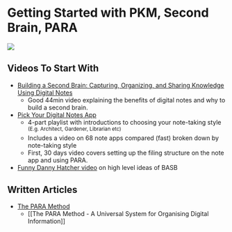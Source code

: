 
# Getting Started with PKM, Second Brain, PARA

![](https://images.amplenote.com/62ef7158-05ae-11ed-ab0c-7eb08a2c5cd0/56ed4701-a73d-48c0-91a0-ae86cb691e59.jpg)


## Videos To Start With
-   [Building a Second Brain: Capturing, Organizing, and Sharing Knowledge Using Digital Notes](https://www.youtube.com/watch?v=SjZSy8s2VEE)
	-   Good 44min video explaining the benefits of digital notes and why to build a second brain.
-   [Pick Your Digital Notes App](https://www.youtube.com/playlist?list=PLVNXAaej57W7fbYoc_XJ0bA0T3k_Ye-Q2)
	-   4-part playlist with introductions to choosing your note-taking style <sup>(E.g. Architect, Gardener, Librarian etc)</sup>
	-   Includes a video on 68 note apps compared (fast) broken down by note-taking style
	-   First, 30 days video covers setting up the filing structure on the note app and using PARA.
-   [Funny Danny Hatcher video](https://www.youtube.com/watch?v=Ths2q6MVzyU&list=WL&index=7) on high level ideas of BASB


## Written Articles
-   [The PARA Method](https://fortelabs.co/blog/para/)
	-   [[The PARA Method - A Universal System for Organising Digital Information]]